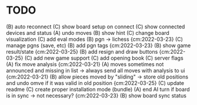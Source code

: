 # TODO

(B) auto reconnect
(C) show board setup on connect
(C) show connected devices and status
(A) undo moves
(B) show hint
(C) change board visualization
(C) add eval modes
(B) pgn -> lichess {cm:2022-03-23}
(C) manage pgns (save, etc)
(B) add pgn tags {cm:2022-03-23}
(B) show game result/state {cm:2022-03-25}
(B) add resign and draw buttons {cm:2022-03-25}
(C) add new game support 
(C) add opening book
(C) server flags 
(A) fix move analysis {cm:2022-03-21}
(A) moves sometimes not announced and missing in list -> always send all moves with analysis to ui {cm:2022-03-21}
(B) allow pieces moved by "sliding" -> store old positions and undo omve if it was valid in old position {cm:2022-03-25}
(C) update readme
(C) create proper installation mode (bundle)
(A) end AI turn if board is in sync -> not necessary? {cm:2022-03-23}
(B) show board sync status